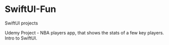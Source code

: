 # SwiftUI-Fun
SwiftUI projects

Udemy Project - NBA players app, that shows the stats of a few key players. Intro to SwiftUI. 
